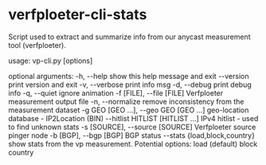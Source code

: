 # verfploeter-cli-stats
Script used to extract and summarize info from our anycast measurement tool (verfploeter).


usage: vp-cli.py [options]

optional arguments:
  -h, --help            show this help message and exit
  --version             print version and exit
  -v, --verbose         print info msg
  -d, --debug           print debug info
  -q, --quiet           ignore animation
  -f [FILE], --file [FILE]
                        Verfploeter measurement output file
  -n, --normalize       remove inconsistency from the measurement dataset
  -g GEO [GEO ...], --geo GEO [GEO ...]
                        geo-location database - IP2Location (BIN)
  --hitlist HITLIST [HITLIST ...]
                        IPv4 hitlist - used to find unknown stats
  -s [SOURCE], --source [SOURCE]
                        Verfploeter source pinger node
  -b [BGP], --bgp [BGP]
                        BGP status
  --stats {load,block,country}
                        show stats from the vp measurement. Potential options:
                        load (default) block country
